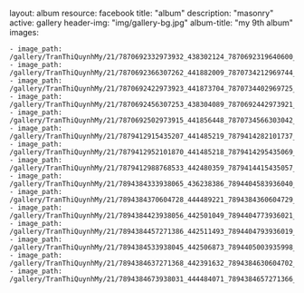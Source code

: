 
layout: album
resource: facebook
title: "album"
description: "masonry"
active: gallery
header-img: "img/gallery-bg.jpg"
album-title: "my 9th album"
images:
    
    - image_path: /gallery/TranThiQuynhMy/21/7870692332973932_438302124_7870692319640600_2558234664198348923_n.jpg
    - image_path: /gallery/TranThiQuynhMy/21/7870692366307262_441882009_7870734212969744_2391412145084601590_n.jpg
    - image_path: /gallery/TranThiQuynhMy/21/7870692422973923_441873704_7870734402969725_5284294876796185682_n.jpg
    - image_path: /gallery/TranThiQuynhMy/21/7870692456307253_438304089_7870692442973921_312702107375025329_n.jpg
    - image_path: /gallery/TranThiQuynhMy/21/7870692502973915_441856448_7870734566303042_4826821510095180846_n.jpg
    - image_path: /gallery/TranThiQuynhMy/21/7879412915435207_441485219_7879414282101737_7639227087474821445_n.jpg
    - image_path: /gallery/TranThiQuynhMy/21/7879412952101870_441485218_7879414295435069_3723708282185281904_n.jpg
    - image_path: /gallery/TranThiQuynhMy/21/7879412988768533_442480359_7879414415435057_6969468934070298492_n.jpg
    - image_path: /gallery/TranThiQuynhMy/21/7894384333938065_436238386_7894404583936040_3422183078010437590_n.jpg
    - image_path: /gallery/TranThiQuynhMy/21/7894384370604728_444489221_7894384360604729_1354445099684184486_n.jpg
    - image_path: /gallery/TranThiQuynhMy/21/7894384423938056_442501049_7894404773936021_2973842728387204373_n.jpg
    - image_path: /gallery/TranThiQuynhMy/21/7894384457271386_442511493_7894404793936019_6050152017272507933_n.jpg
    - image_path: /gallery/TranThiQuynhMy/21/7894384533938045_442506873_7894405003935998_7390467431443319153_n.jpg
    - image_path: /gallery/TranThiQuynhMy/21/7894384637271368_442391632_7894384630604702_1345845020777031851_n.jpg
    - image_path: /gallery/TranThiQuynhMy/21/7894384673938031_444484071_7894384657271366_8857728901989728199_n.jpg